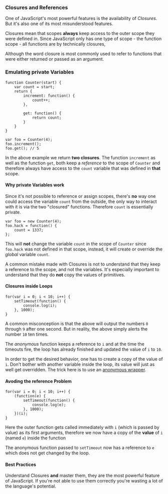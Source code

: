 ### Closures and References

One of JavaScript's most powerful features is the availability of *Closures*.
But it's also one of its most misunderstood features.

Closures mean that scopes **always** keep access to the outer scope they were
defined in. Since JavaScript only has one type of scope - the function scope - 
all functions are by technically closures,

Although the word closure is most commonly used to refer to functions that were 
either returned or passed as an argument.

### Emulating private Variables

    function Counter(start) {
        var count = start;
        return {
            increment: function() {
                count++;
            },

            get: function() {
                return count;
            }
        }
    }

    var foo = Counter(4);
    foo.increment();
    foo.get(); // 5

In the above example we return **two closures**. The function `increment` as well
as the function `get`, both keep a *reference* to the scope of  `Counter` and 
therefore always have access to the `count` variable that was defined in **that**
scope.

#### Why private Variables work

Since it's not possible to reference or assign scopes, there's **no** way one 
could access the variable `count` from the outside, the only way to interact with it
is via the two "closured" functions. Therefore `count` is essentially private.

    var foo = new Counter(4);
    foo.hack = function() {
        count = 1337;
    };

This will **not** change the variable `count` in the scope of `Counter` since 
`foo.hack` was not defined in that scope, instead, it will create or override the
*global* variable `count`.

A common mistake made with Closures is not to understand that they keep
a reference to the scope, and not the variables. It's especially important to
understand that they do **not** copy the values of primitives.

#### Closures inside Loops

    for(var i = 0; i < 10; i++) {
        setTimeout(function() {
            console.log(i);  
        }, 1000);
    }

A common misconception is that the above will output the numbers `0` through
`9` after one second. But in reality, the above simply alerts the number `10` ten
times.

The *anonymous* function keeps a reference to `i` and at the time the timeouts 
fire, the loop has already finished and updated the value of `i` to `10`.

In order to get the desired behavior, one has to create a copy of the value of 
`i`. Don't bother with another variable inside the loop, its value will just as 
well get overridden. The trick here is to use an [anonymous
wrapper](#scopes-and-namespaces).

#### Avoding the reference Problem

    for(var i = 0; i < 10; i++) {
        (function(e) {
            setTimeout(function() {
                console.log(e);  
            }, 1000);
        })(i);
    }

Here the outer function gets called immediately with `i` (which is passed by 
value) as its first arguments, therefore we now have a copy of the **value** of 
`i` (named `e`) inside the function

The anonymous function passed to `setTimeout` now has a reference to `e` which
does not get changed by the loop.

#### Best Practices
Understand Closures **and** master them, they are the most powerful feature of
JavaScript. If you're not able to use them correctly you're wasting a lot of the
language's potential.

